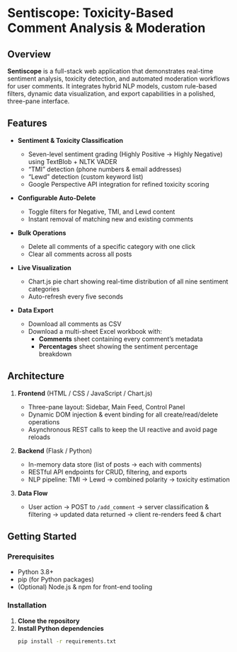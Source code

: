 # Sentiscope: Toxicity-Based Comment Analysis & Moderation

## Overview
**Sentiscope** is a full-stack web application that demonstrates real-time sentiment analysis, toxicity detection, and automated moderation workflows for user comments. It integrates hybrid NLP models, custom rule-based filters, dynamic data visualization, and export capabilities in a polished, three-pane interface.

## Features
- **Sentiment & Toxicity Classification**  
  - Seven-level sentiment grading (Highly Positive → Highly Negative) using TextBlob + NLTK VADER  
  - “TMI” detection (phone numbers & email addresses)  
  - “Lewd” detection (custom keyword list)  
  - Google Perspective API integration for refined toxicity scoring  

- **Configurable Auto-Delete**  
  - Toggle filters for Negative, TMI, and Lewd content  
  - Instant removal of matching new and existing comments  

- **Bulk Operations**  
  - Delete all comments of a specific category with one click  
  - Clear all comments across all posts  

- **Live Visualization**  
  - Chart.js pie chart showing real-time distribution of all nine sentiment categories  
  - Auto-refresh every five seconds  

- **Data Export**  
  - Download all comments as CSV  
  - Download a multi-sheet Excel workbook with:  
    - **Comments** sheet containing every comment’s metadata  
    - **Percentages** sheet showing the sentiment percentage breakdown  

## Architecture
1. **Frontend** (HTML / CSS / JavaScript / Chart.js)  
   - Three-pane layout: Sidebar, Main Feed, Control Panel  
   - Dynamic DOM injection & event binding for all create/read/delete operations  
   - Asynchronous REST calls to keep the UI reactive and avoid page reloads  

2. **Backend** (Flask / Python)  
   - In-memory data store (list of posts → each with comments)  
   - RESTful API endpoints for CRUD, filtering, and exports  
   - NLP pipeline: TMI → Lewd → combined polarity → toxicity estimation  

3. **Data Flow**  
   - User action → POST to `/add_comment` → server classification & filtering → updated data returned → client re-renders feed & chart  

## Getting Started

### Prerequisites
- Python 3.8+  
- pip (for Python packages)  
- (Optional) Node.js & npm for front-end tooling  

### Installation
1. **Clone the repository**  
2. **Install Python dependencies**  
   ```bash
   pip install -r requirements.txt
